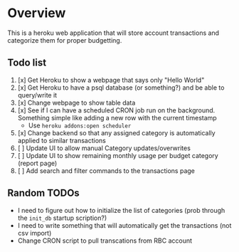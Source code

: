 # Overview

This is a heroku web application that will store account transactions and categorize them for proper budgetting.

## Todo list

1. [x] Get Heroku to show a webpage that says only "Hello World"
2. [x] Get Heroku to have a psql database (or something?) and be able to query/write it 
3. [x] Change webpage to show table data
4. [x] See if I can have a scheduled CRON job run on the background. Something simple like adding a new row with the current timestamp
    * Use `heroku addons:open scheduler`
7. [x] Change backend so that any assigned category is automatically applied to similar transactions
8. [ ] Update UI to allow manual Category updates/overwrites
9. [ ] Update UI to show remaining monthly usage per budget category (report page)
10. [ ] Add search and filter commands to the transactions page

## Random TODOs
* I need to figure out how to initialize the list of categories (prob through the `init_db` startup scription?)
* I need to write something that will automatically get the transactions (not csv import)
* Change CRON script to pull transcations from RBC account
